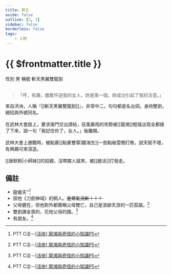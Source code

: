```yaml
---
title: 齊壬
aside: false
outline: [2, 3]
sidebar: false
borderless: false
tags:
    - 人物
---
```


# {{ $frontmatter.title }}

<ChTabs position="bottom">
	<ChTab title="齊壬">
		<Ch src='/images/characters/hero2/normal.png' position='right'/>
		<ChName nameZh='齊壬' nameEn='Qi Ren' position='right' />
		<ChTable>
			<ChTr>
				<ChTd isTitle=true>
					性別
				</ChTd>
				<ChTd>
					男
				</ChTd>
			</ChTr>
			<ChTr>
				<ChTd isTitle=true>
					稱號
				</ChTd>
				<ChTd>
					斬天黑翼雙龍劍
				</ChTd>
			</ChTr>
		</ChTable>
	</ChTab>
</ChTabs>
<br><br>

> 「哼，有趣，膽敢忤逆我的女人，妳是第一個。妳成功引起了我的注意。」

來自洪洲，人稱『[[斬天黑翼雙龍劍]]』，非常中二，句句都是名台詞。身持雙劍，絕招與外號同名。
<br><br>
在武林大會路上，要求唐門交出請帖，狂風暴雨的攻勢被[[龍湘]]輕描淡寫全都接了下來，說一句「我記住你了，女人。」後離開。<br><br>
武林大會上邀戰時，被點蒼[[點蒼雙尊|聽海生]]一劍點破雲關打敗，說天賦不壞，有興趣可來深造。
<br><br>
[[唐默鈴|小師妹]]的招親，沒帶媒人就來，被[[趙活]]打發走。

## 備註

- 龍傲天™[^1]
- 捏他《刀劍神域》的桐人。~~星爆氣流斬！！！~~
- 父母健在，但他對外都聲稱父母雙亡，自己是浪跡天涯的一匹孤狼。[^1]
- 雙劍課金買的，花他父母的錢。[^1]
- 有朋友。[^1]

[^1]: PTT C洽－[\[活俠\] 龍湘與奇怪的小知識P5](https://www.ptt.cc/bbs/C_Chat/M.1730548284.A.0F0.html)